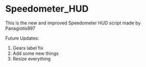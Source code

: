# Speedometer_HUD

This is the new and improved Speedometer HUD script made by Panagiotis897

Future Updates:
1. Gears label fix
2. Add some new things
3. Resize everything
